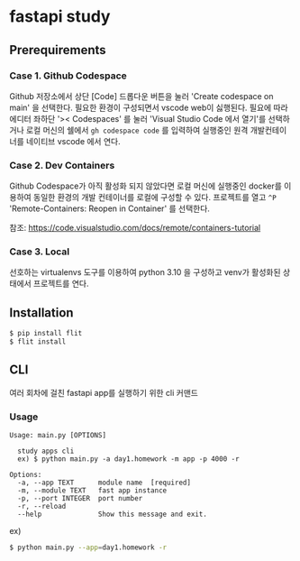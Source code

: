 # fastapi study

## Prerequirements
### Case 1. Github Codespace

Github 저장소에서 상단 [Code] 드롭다운 버튼을 눌러 'Create codespace on main' 을 선택한다.
필요한 환경이 구성되면서 vscode web이 싫행된다. 필요에 따라 에디터 좌하단 '>< Codespaces' 를 눌러 'Visual Studio Code 에서 열기'를 선택하거나 로컬 머신의 쉘에서 `gh codespace code` 를 입력하여 실행중인 원격 개발컨테이너를 네이티브 vscode 에서 연다.


### Case 2. Dev Containers

Github Codespace가 아직 활성화 되지 않았다면 로컬 머신에 실행중인 docker를 이용하여 동일한 환경의 개발 컨테이너를 로컬에 구성할 수 있다.
프로젝트를 열고 `^P` 'Remote-Containers: Reopen in Container' 를 선택한다.

참조: https://code.visualstudio.com/docs/remote/containers-tutorial

### Case 3. Local

선호하는 virtualenvs 도구를 이용하여 python 3.10 을 구성하고 venv가 활성화된 상태에서 프로젝트를 연다.

## Installation

```bash
$ pip install flit
$ flit install
```


## CLI

여러 회차에 걸친 fastapi app를 실행하기 위한 cli 커맨드

### Usage

```
Usage: main.py [OPTIONS]

  study apps cli
  ex) $ python main.py -a day1.homework -m app -p 4000 -r

Options:
  -a, --app TEXT      module name  [required]
  -m, --module TEXT   fast app instance
  -p, --port INTEGER  port number
  -r, --reload
  --help              Show this message and exit.
```

ex)

```bash
$ python main.py --app=day1.homework -r
```
